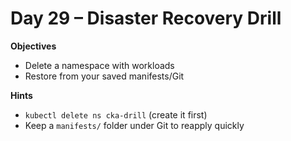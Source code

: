 # Day 29 – Disaster Recovery Drill

**Objectives**
- Delete a namespace with workloads
- Restore from your saved manifests/Git

**Hints**
- `kubectl delete ns cka-drill` (create it first)
- Keep a `manifests/` folder under Git to reapply quickly
